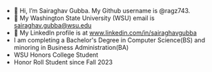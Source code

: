 - 👋 Hi, I’m Sairaghav Gubba. My Github username is @ragz743.
- 👀 My Washington State University (WSU) email is sairaghav.gubba@wsu.edu
- 👀 My LinkedIn profile is at www.linkedin.com/in/sairaghavgubba
- I am completing a Bachelor's Degree in Computer Science(BS) and minoring in Business Administration(BA)
- WSU Honors College Student
- Honor Roll Student since Fall 2023

<!---
ragz743/ragz743 is a ✨ special ✨ repository because its `README.md` (this file) appears on your GitHub profile.
You can click the Preview link to take a look at your changes.
--->
